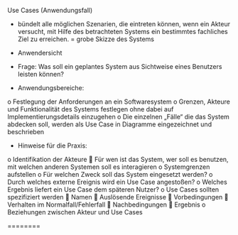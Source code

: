 


Use Cases (Anwendungsfall)

-	bündelt alle möglichen Szenarien, die eintreten können, wenn ein Akteur versucht, mit Hilfe des betrachteten Systems ein bestimmtes fachliches Ziel zu erreichen.
= grobe Skizze des Systems

- Anwendersicht
- Frage: Was soll ein geplantes System aus Sichtweise eines Benutzers leisten können?


-	Anwendungsbereiche:

o	Festlegung der Anforderungen an ein Softwaresystem
o	Grenzen, Akteure und Funktionalität des Systems festlegen ohne dabei auf Implementierungsdetails einzugehen
o	Die einzelnen „Fälle“ die das System abdecken soll, werden als Use Case in Diagramme eingezeichnet und beschrieben


-	Hinweise für die Praxis:

o	Identifikation der Akteure
	Für wen ist das System, wer soll es benutzen, mit welchen anderen Systemen soll es interagieren
o	Systemgrenzen aufstellen
o	Für welchen Zweck soll das System eingesetzt werden?
o	Durch welches externe Ereignis wird ein Use Case angestoßen?
o	Welches Ergebnis liefert ein Use Case dem späteren Nutzer?
o	Use Cases sollten spezifiziert werden
	Namen
	Auslösende Ereignisse
	Vorbedingungen
	Verhalten im Normalfall/Fehlerfall
	Nachbedingungen
	Ergebnis
o	Beziehungen zwischen Akteur und Use Cases

========
